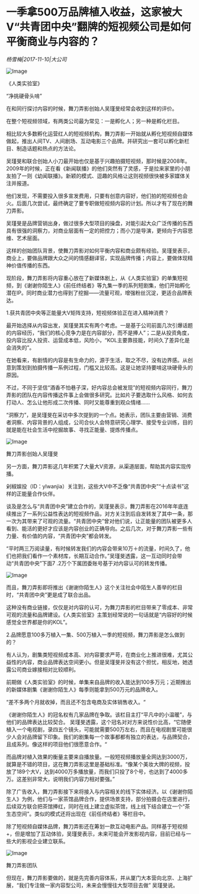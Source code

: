 # 一季拿500万品牌植入收益，这家被大V“共青团中央”翻牌的短视频公司是如何平衡商业与内容的？

*杨雪梅|2017-11-10|大公司*

![Image](http://si1.go2yd.com/get-image/0IUfXfdT6fI)

《人类实验室》

“净挑硬骨头啃”

在和同行探讨内容的时候，舞刀弄影创始人吴瑾旻经常会收到这样的评价。

在整个短视频领域，有两类公司最为常见：一是孵化人；另一种是孵化栏目。

相比较大多数孵化运营红人的短视频机构，舞刀弄影一开始就从孵化短视频自媒体做起，推出人间TV、人间剧场、互动电影三个品牌。并研究出一套可以孵化新栏目、制造话题和热点的方法论。

吴瑾旻和联合创始人小刀最开始也仅是基于兴趣拍摄短视频，那时候是2008年。2009年的时候，正在看《新闻联播》的他们突然有了灵感，于是拉来家里的小朋友拍了一则《幼闻联播》。新颖的模式、逗趣的风格让这则视频很快被多家媒体关注并报道。

他们发现，不需要投入很多宣发费用，只要有创意内容好，他们拍的短视频也会火。后面几次尝试，最终确定了要专职做短视频内容的计划。所以才有了现在的舞刀弄影。

吴瑾旻是品牌营销出身，做过很多大型项目的操盘，对能引起大众广泛传播的东西具有很强的洞察力，对商业层面有一定的把控力；而小刀是导演，更倾向于内容思维、艺术层面。

这样的创始团队背景，使舞刀弄影对如何平衡内容和商业颇有经验。吴瑾旻表示，商业上，要做品牌跟大众之间的情感翻译官，实现品牌传播；内容上，要做体现精神价值传播的东西。

现阶段，舞刀弄影将内容重心放在了新媒体剧上，从《人类实验室》的单集短视频，到《谢谢你陌生人》《前任终结者》等九集一季的系列短剧集，他们开始孵化潜在IP。同时商业潜力也得到了挖掘——流量可观，增强粉丝沉淀，更适合品牌表达。

1.获共青团中央等正能量大V矩阵支持，短视频体验正在进入精神消费？

最开始选择从内容出发，吴瑾旻其实有两个考虑。一是基于公司前面几次引爆话题的内容经历，“我们的核心竞争力是在内容部分，而不是捧人”；二是从投资角度，投内容比投人投资、运营成本低，风险小，“KOL主要靠技能，时间久了差异化是会消失的”。

在她看来，有剧情的内容是有生命力的，源于生活，取之不尽，没有边界感。从创意到策划到拍摄传播一系例过程，门槛又比较高。这是让她坚持要啃这块硬骨头的原因。

不过，不同于坚信“酒香不怕巷子深，好内容总会被发现”的短视频内容同行，舞刀弄影的团队在内容传播这件事上会做很多研究。比如片子要选取什么风格、如何去打动人、怎么让他形成二次传播、同时又能尊重到观众情绪……

“洞察力”，是吴瑾旻在采访中多次提到的一个点。她表示，团队主要由营销、消费者洞察、内容背景的人组成，公司合伙人会特意研究心理学、接受专业训练，目的就是能在社会生活中挖掘故事、寻找正能量、提炼传播点。

![Image](http://si1.go2yd.com/get-image/0IUfXeNsIrY)

舞刀弄影创始人吴瑾旻

另一方面，舞刀弄影这几年积累了大量大V资源，从渠道层面，帮助其内容实现传播。

剁椒娱投（ID：ylwanjia）关注到，这些大V中不乏像“共青团中央”“十点读书”这样的正能量合作伙伴。

谈及是怎么与“共青团中央”建立合作的，吴瑾旻表示，舞刀弄影在2016年年底连续推出了一系列公益性表达的短视频作品，对方关注到后自发转发了其中一条，那一次为其带来了可观的流量。“共青团中央”曾对他们说，让正能量的团队被更多人看到、能活的更好才应该是内容创业的正确导向。之后几次，对于舞刀弄影一些有力量、有价值的内容，“共青团中央”都会转发。

“平时两三万阅读量，有时候转发我们的内容会带来10万＋的流量，时间久了，他们也把我们看作一个素材库，长期互动合作。”吴瑾旻透露，这一互动同时会带动“共青团中央”下面7 .2万个下属团委账号基于对内容认可的转发传播。

![Image](http://si1.go2yd.com/get-image/0IUfXdppG2C)

而且，舞刀弄影即将推出《谢谢你陌生人》这个关注社会中陌生人善举的栏目时，“共青团中央”更是成了联合出品。

这种没有商业链接，仅仅是对内容的认可，为舞刀弄影的栏目带来了零成本、非常可观的流量和品牌建设。《人类实验室》主策划经常说的一句话就是“内容好的时候感觉全世界都是你的KOL”。

2.品牌愿意100多万植入一集、500万植入一季的短视频，舞刀弄影是怎么做到的？

有人认为，剧集类短视频成本高、对内容要求严苛，在商业化上推进很难，尤其公益性的内容，商业品牌表达空间更小。但是吴瑾旻并没有这个担忧，相反地，她透露公司商业嫁接相对比较顺利。

前期做《人类实验室》的时候，单集来自品牌的收入能达到100多万元；近期推出的新媒体剧集《谢谢你陌生人》每季则能拿到500万元的品牌收入。

“差不多两个月就收掉，而且还不包含电商及实体销售收入。“

《谢谢你陌生人》的冠名权有几家品牌在争取。该栏目主打“平凡中的小温暖”，与他们的品牌表达比较契合。 吴瑾旻透露，这个冠名对对方来说性价比高，“它随便植入一个电视剧，录四五个镜头，可能就需要500万左右，而且在电视剧里可能很少人会对品牌留下印象。我们的剧集每一个故事都都有独立的表达，与品牌契合，且成系列。像这样的项目他们很愿意合作。“

而品牌对植入效果的衡量主要来自播放量。一般短视频播放量全网达到3000万，就算是不错的项目，这在舞刀弄影这里是基础标准。“像某个美妆大牌的视频，投放了189个大V，达到4000万多播放量，而我们只投了8个号，也达到了4000多万。这差别非常大，说明我们内容力相对要强。”

除了广告收入，舞刀弄影接下来将接入与内容相关的线下实体经济。以《谢谢你陌生人》为例，他们与一家茶馆品牌合作，提供场景支持，部分拍摄会在店里进行，后续双方联合把茶馆捧红，同时在线上建立虚拟茶馆，线上线下结合建立一个“茶生态空间”。类似的模式还将出现在《前任终结者》等栏目中。

除了短视频自媒体品牌，舞刀弄影还在筹划一款互动电影产品。同样基于短视频+，但是增加了互动体验，吴瑾旻表示，未来可能会开发影视内容，目前已经与一些大的影视企业建立联系。

![Image](http://si1.go2yd.com/get-image/0IUfXcEq5Vg)

舞刀弄影团队

但现在，舞刀弄影要做的，就是先完善内容体系，并从厦门大本营向北京、上海扩展，“我们专注做一家内容型公司，未来会慢慢往大型项目去做” 吴瑾旻说。

